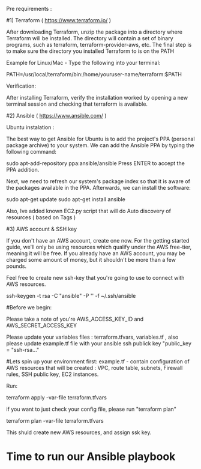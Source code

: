 
Pre requirements :

#1) Terraform ( https://www.terraform.io/ )

After downloading Terraform, unzip the package into a directory where Terraform will be installed. The directory will contain a set of binary programs, such as terraform, terraform-provider-aws, etc. The final step is to make sure the directory you installed Terraform to is on the PATH

Example for Linux/Mac - Type the following into your terminal:

PATH=/usr/local/terraform/bin:/home/youruser-name/terraform:$PATH

Verification:

After installing Terraform, verify the installation worked by opening a new terminal session and checking that terraform is available.


#2) Ansible ( https://www.ansible.com/ )

Ubuntu instalation :

The best way to get Ansible for Ubuntu is to add the project's PPA (personal package archive) to your system. We can add the Ansible PPA by typing the following command:

sudo apt-add-repository ppa:ansible/ansible
Press ENTER to accept the PPA addition.

Next, we need to refresh our system's package index so that it is aware of the packages available in the PPA. Afterwards, we can install the software:

sudo apt-get update
sudo apt-get install ansible

Also, Ive added known EC2.py script that will do Auto discovery of resources ( based on Tags )

#3) AWS account & SSH key

If you don't have an AWS account, create one now. For the getting started guide, we'll only be using resources which qualify under the AWS free-tier, meaning it will be free. If you already have an AWS account, you may be charged some amount of money, but it shouldn't be more than a few pounds.

Feel free to create new ssh-key that you're going to use to connect with AWS resources.

ssh-keygen -t rsa -C "ansible" -P '' -f ~/.ssh/ansible


#Before we begin:

Please take a note of you're AWS_ACCESS_KEY_ID and AWS_SECRET_ACCESS_KEY

Please update your variables files : terraform.tfvars, variables.tf , also please update example.tf file with your ansible ssh publick key
"public_key = "ssh-rsa..."


#Lets spin up your environment first:
example.tf - contain configuration of AWS resources that will be created :
VPC, route table, subnets,  Firewall rules, SSH public key, EC2 instances.

Run: 

terraform apply -var-file terraform.tfvars

if you want to just check your config file, please run "terraform plan"

terraform plan -var-file terraform.tfvars 

This shuld create new AWS resources, and assign ssk key.


# Time to run our Ansible playbook

